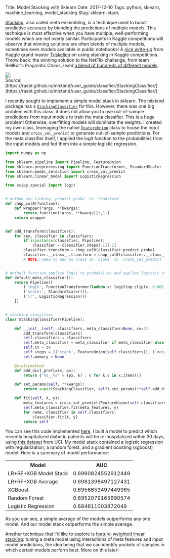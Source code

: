 Title: Model Stacking with Sklearn
Date: 2017-12-10
Tags: python, sklearn, machine_learning, model_stacking
Slug: sklearn-stack

[Stacking](https://rd.springer.com/content/pdf/10.1007%2FBF00117832.pdf), also called meta ensembling, is a technique used to boost predictive accuracy by blending the predictions of multiple models.  This technique is most effective when you have multiple, well-performing models which are _not_ overly similar.  Participants in Kaggle competitions will observe that winning solutions are often blends of multiple models, sometimes even models available in public notebooks!  A [nice write-up](https://mlwave.com/kaggle-ensembling-guide/) from Kaggle grand master [Triskelion](https://www.kaggle.com/triskelion) on using stacking in Kaggle competitions.  Throw back: the winning solution to the NetFlix challenge, from team BellKor's Pragmatic Chaos, used [a blend of hundreds of different models](https://www.netflixprize.com/assets/GrandPrize2009_BPC_BigChaos.pdf).

<img src="/images/stacking.png" style="display:block; margin-left:auto; margin-right:auto;">
Source: [https://rasbt.github.io/mlxtend/user_guide/classifier/StackingClassifier/](https://rasbt.github.io/mlxtend/user_guide/classifier/StackingClassifier/)

I recently sought to implement a simple model stack in sklearn.  The mlxtend package has a [`StackingClassifier`](https://rasbt.github.io/mlxtend/user_guide/classifier/StackingClassifier/) for this.  However, there was one big problem with this class: it does not allow you to use out-of-sample predictions from input models to train the meta classifier.  This is a huge problem!  Otherwise, overfitting models will dominate the weights.  I created my own class, leveraging the native [`FeatureUnion`](http://scikit-learn.org/stable/modules/generated/sklearn.pipeline.FeatureUnion.html) class to house the input models and `cross_val_predict` to generate out-of-sample predictions.  For the meta classifier itself, I applied the logit function to the probabilities from the input models and fed them into a simple logistic regression.

``` python
import numpy as np

from sklearn.pipeline import Pipeline, FeatureUnion
from sklearn.preprocessing import FunctionTransformer, StandardScaler
from sklearn.model_selection import cross_val_predict
from sklearn.linear_model import LogisticRegression

from scipy.special import logit


# method for linking `predict_proba` to `transform`
def chop_col0(function):
    def wrapper(*args, **kwargs):
        return function(*args, **kwargs)[:,1:]
    return wrapper


def add_transform(classifiers):
    for key, classifier in classifiers:
        if isinstance(classifier, Pipeline):
            classifier = classifier.steps[-1][-1]
        classifier.transform = chop_col0(classifier.predict_proba)
        classifier.__class__.transform = chop_col0(classifier.__class__.predict_proba)
        # NOTE: need to add to class so `clone` in `cross_val_predict` works


# default function applies logit to probabilies and applies logistic regression
def default_meta_classifier():
    return Pipeline([
        ('logit', FunctionTransformer(lambda x: logit(np.clip(x, 0.001, 0.999)))),
        ('scaler', StandardScaler()),
        ('lr', LogisticRegression())
    ])


# stacking classifier
class StackingClassifier(Pipeline):

    def __init__(self, classifiers, meta_classifier=None, cv=3):
        add_transform(classifiers)
        self.classifiers = classifiers
        self.meta_classifier = meta_classifier if meta_classifier else default_meta_classifier()
        self.cv = cv
        self.steps = [('stack', FeatureUnion(self.classifiers)), ('meta', self.meta_classifier)]
        self.memory = None

    @staticmethod
    def add_dict_prefix(x, px):
        return {'%s__%s' % (px, k) : v for k,v in x.items()}

    def set_params(self, **kwargs):
        return super(StackingClassifier, self).set_params(**self.add_dict_prefix(kwargs, 'stack'))

    def fit(self, X, y):
        meta_features = cross_val_predict(FeatureUnion(self.classifiers), X, y, cv=self.cv, method="transform")
        self.meta_classifier.fit(meta_features, y)
        for name, classifier in self.classifiers:
            classifier.fit(X, y)
        return self
```

You can see this code implemented [here](https://github.com/donaldrauscher/hospital-readmissions/blob/master/model.py).  I built a model to predict which recently hospitalized diabetic patients will be re-hospitalized within 30 days, using [this dataset](https://archive.ics.uci.edu/ml/datasets/diabetes+130-us+hospitals+for+years+1999-2008) from UCI.  My model stack contained a logistic regression with regularization, a random forest, and a gradient boosting (xgboost) model.  Here is a summary of model performance:

<table class="pretty">
<tr><th>Model</th><th>AUC</th></tr>
<tr><td>LR+RF+XGB Model Stack</td><td>0.6990824552912449</td></tr>
<tr><td>LR+RF+XGB Average</td><td>0.6981398497127431</td></tr>
<tr><td>XGBoost</td><td>0.6956653497449965</td></tr>
<tr><td>Random Forest</td><td>0.6952079165690574</td></tr>
<tr><td>Logistic Regression</td><td>0.684611003872049</td></tr>
</table>

As you can see, a simple average of the models outperforms any one model.  And our model stack outperforms the simple average.

Another technique that I'd like to explore is [feature-weighted linear stacking](https://arxiv.org/pdf/0911.0460.pdf): tuning a meta model using interactions of meta features and input model predictions, the idea being that we can identify pockets of samples in which certain models perform best.  More on this later!
